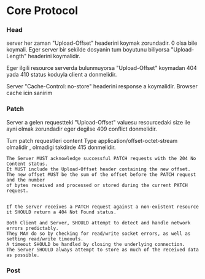 # Core Protocol



### Head 

server her zaman "Upload-Offset" headerini koymak zorundadir. 0 olsa bile koymali. Eger server bir sekilde 
dosyanin tum boyutunu biliyorsa "Upload-Length" headerini koymalidir.

Eger ilgili resource serverda bulunmuyorsa "Upload-Offset" koymadan 404 yada 410 status koduyla client a donmelidir.

Server "Cache-Control: no-store" headerini response a koymalidir. Browser cache icin sanirim



### Patch

Server a gelen requestteki "Upload-Offset" valuesu resourcedaki size ile ayni olmak zorundadir eger degilse
409 conflict donmelidir.

Tum patch requestleri content Type application/offset-octet-stream olmalidir , olmadigi takdirde 415 donmelidir.


```
The Server MUST acknowledge successful PATCH requests with the 204 No Content status. 
It MUST include the Upload-Offset header containing the new offset. 
The new offset MUST be the sum of the offset before the PATCH request and the number 
of bytes received and processed or stored during the current PATCH request.


If the server receives a PATCH request against a non-existent resource it SHOULD return a 404 Not Found status.

Both Client and Server, SHOULD attempt to detect and handle network errors predictably. 
They MAY do so by checking for read/write socket errors, as well as setting read/write timeouts.
A timeout SHOULD be handled by closing the underlying connection.
The Server SHOULD always attempt to store as much of the received data as possible.

```



### Post


